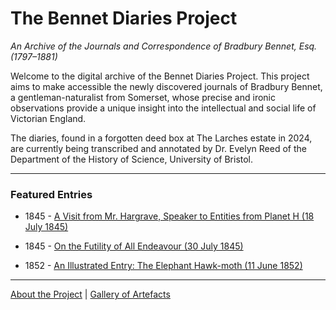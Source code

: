 # The Bennet Diaries Project

*An Archive of the Journals and Correspondence of Bradbury Bennet, Esq. (1797–1881)*

Welcome to the digital archive of the Bennet Diaries Project. This project aims to make accessible the newly discovered journals of Bradbury Bennet, a gentleman-naturalist from Somerset, whose precise and ironic observations provide a unique insight into the intellectual and social life of Victorian England.

The diaries, found in a forgotten deed box at The Larches estate in 2024, are currently being transcribed and annotated by Dr. Evelyn Reed of the Department of the History of Science, University of Bristol.

---

### Featured Entries

*   1845 - [A Visit from Mr. Hargrave, Speaker to Entities from Planet H (18 July 1845)](entries/1845-07-18.md)

*   1845 - [On the Futility of All Endeavour (30 July 1845)](entries/1845-07-30.md)

*   1852 - [An Illustrated Entry: The Elephant Hawk-moth (11 June 1852)](entries/1852-06-11.md)

---

[About the Project](about.md) | [Gallery of Artefacts](gallery.md)

